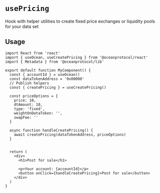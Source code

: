 # `usePricing`

Hook with helper utilities to create fixed price exchanges or liquidity pools for your data set

## Usage

```tsx
import React from 'react'
import { useOcean, useCreatePricing } from '@oceanprotocol/react'
import { Metadata } from '@oceanprotocol/lib'

export default function MyComponent() {
  const { accountId } = useOcean()
  const dataTokenAddress = '0x00000'
  // Publish helpers
  const { createPricing } = useCreatePricing()
  
  const priceOptions = {
    price: 10,
    dtAmount: 10,
    type: 'fixed',
    weightOnDataToken: '',
    swapFee: ''
  }

  async function handleCreatePricing() {
    await createPricing(dataTokenAddress, priceOptions)
  }

  
  return (
    <div>
      <h1>Post for sale</h1>

      <p>Your account: {accountId}</p>
      <button onClick={handleCreatePricing}>Post for sale</button>
    </div>
  )
}
```
